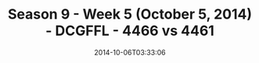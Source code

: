 ---
title: Season 9 - Week 5 (October 5, 2014) - DCGFFL - 4466 vs 4461
teams_score:
- team: 4466
  score:
- team: 4461
  score: 19
mvp: Jerrell Price (Purple); Trey Phillips (Maroon)
game-ball: N/A
sportsperson: ''
season: 9
week: 5
date: '2014-10-06T03:33:06'
pageid: season-9-week-5-4466-vs-4461
---
